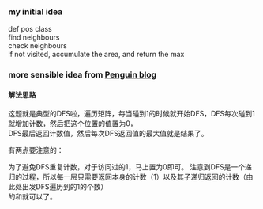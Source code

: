 ### my initial idea
def pos class <br />
find neighbours <br />
check neighbours <br />
if not visited, accumulate the area, and return the max

### more sensible idea from [Penguin blog](https://www.polarxiong.com/archives/LeetCode-695-max-area-of-island.html)

#### 解法思路
这题就是典型的DFS啦，遍历矩阵，每当碰到1的时候就开始DFS，DFS每次碰到1就增加计数，然后把这个位置的值置为0，<br />DFS最后返回计数值，然后每次DFS返回值的最大值就是结果了。

有两点要注意的：

为了避免DFS重复计数，对于访问过的1，马上置为0即可。
注意到DFS是一个递归的过程，所以每一层只需要返回本身的计数（1）以及其子递归返回的计数（由此处出发DFS遍历到的1的个数）<br />的和就可以了。

